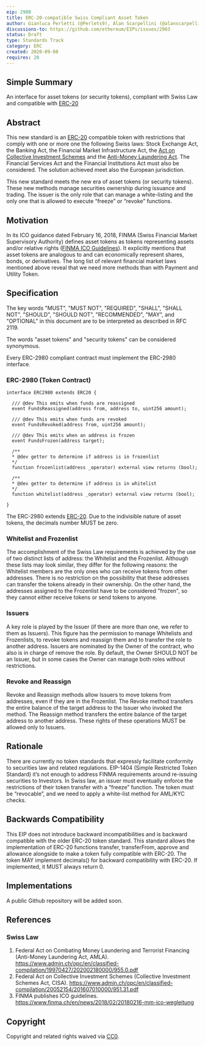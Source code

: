 ```yaml
---
eip: 2980
title: ERC-20-compatible Swiss Compliant Asset Token
author: Gianluca Perletti (@Perlets9), Alan Scarpellini (@alanscarpellini), Roberto Gorini (@robertogorini), Manuel Olivi (@manvel79)
discussions-to: https://github.com/ethereum/EIPs/issues/2983
status: Draft
type: Standards Track
category: ERC
created: 2020-09-08
requires: 20
---
```


## Simple Summary

An interface for asset tokens (or security tokens), compliant with Swiss Law and compatible with [ERC-20](./eip-20.md)

## Abstract

This new standard is an [ERC-20](./eip-20.md) compatible token with restrictions that comply with one or more one the following Swiss laws: Stock Exchange Act, the Banking Act, the Financial Market Infrastructure Act, the [Act on Collective Investment Schemes](/assets/eip-2980/Swiss-Confederation-CISA.pdf) and the [Anti-Money Laundering Act](/assets/eip-2980/Swiss-Confederation-AMLA.pdf). The Financial Services Act and the Financial Institutions Act must also be considered. The solution achieved meet also the European jurisdiction.

This new standard meets the new era of asset tokens (or security tokens). These new methods manage securities ownership during issuance and trading. The issuer is the only role that can manage a white-listing and the only one that is allowed to execute “freeze” or “revoke” functions.

## Motivation

In its ICO guidance dated February 16, 2018, FINMA (Swiss Financial Market Supervisory Authority) defines asset tokens as tokens representing assets and/or relative rights ([FINMA ICO Guidelines](/assets/eip-2980/Finma-ICO-Guidelines.pdf)). It explicitly mentions that asset tokens are analogous to and can economically represent shares, bonds, or derivatives. The long list of relevant financial market laws mentioned above reveal that we need more methods than with Payment and Utility Token.

## Specification

The key words "MUST", "MUST NOT", "REQUIRED", "SHALL", "SHALL NOT", "SHOULD", "SHOULD NOT", "RECOMMENDED", "MAY", and "OPTIONAL" in this document are to be interpreted as described in RFC 2119.

The words "asset tokens" and "security tokens" can be considered synonymous.

Every ERC-2980 compliant contract must implement the ERC-2980 interface.

### ERC-2980 (Token Contract)

``` solidity
interface ERC2980 extends ERC20 {
  
  /// @dev This emits when funds are reassigned
  event FundsReassigned(address from, address to, uint256 amount);

  /// @dev This emits when funds are revoked
  event FundsRevoked(address from, uint256 amount);

  /// @dev This emits when an address is frozen
  event FundsFrozen(address target);

  /**
  * @dev getter to determine if address is in frozenlist
  */
  function frozenlist(address _operator) external view returns (bool);

  /**
  * @dev getter to determine if address is in whitelist
  */
  function whitelist(address _operator) external view returns (bool);

}
```

The ERC-2980 extends [ERC-20](./eip-20.md). Due to the indivisible nature of asset tokens, the decimals number MUST be zero.

### Whitelist and Frozenlist

The accomplishment of the Swiss Law requirements is achieved by the use of two distinct lists of address: the Whitelist and the Frozenlist.
Although these lists may look similar, they differ for the following reasons: the Whitelist members are the only ones who can receive tokens from other addresses. There is no restriction on the possibility that these addresses can transfer the tokens already in their ownership.
On the other hand, the addresses assigned to the Frozenlist have to be considered "frozen", so they cannot either receive tokens or send tokens to anyone.

### Issuers

A key role is played by the Issuer (if there are more than one, we refer to them as Issuers). This figure has the permission to manage Whitelists and Frozenlists, to revoke tokens and reassign them and to transfer the role to another address. Issuers are nominated by the Owner of the contract, who also is in charge of remove the role. By default, the Owner SHOULD NOT be an Issuer, but in some cases the Owner can manage both roles without restrictions.

### Revoke and Reassign

Revoke and Reassign methods allow Issuers to move tokens from addresses, even if they are in the Frozenlist. The Revoke method transfers the entire balance of the target address to the Issuer who invoked the method. The Reassign method transfers the entire balance of the target address to another address. These rights of these operations MUST be allowed only to Issuers.

## Rationale

There are currently no token standards that expressly facilitate conformity to securities law and related regulations. EIP-1404 (Simple Restricted Token Standard) it’s not enough to address FINMA requirements around re-issuing securities to Investors.
In Swiss law, an issuer must eventually enforce the restrictions of their token transfer with a “freeze” function. The token must be “revocable”, and we need to apply a white-list method for AML/KYC checks.

## Backwards Compatibility

This EIP does not introduce backward incompatibilities and is backward compatible with the older ERC-20 token standard.
This standard allows the implementation of ERC-20 functions transfer, transferFrom, approve and allowance alongside to make a token fully compatible with ERC-20.
The token MAY implement decimals() for backward compatibility with ERC-20. If implemented, it MUST always return 0.

## Implementations

A public Github repository will be added soon.

## References

### Swiss Law

1. Federal Act on Combating Money Laundering and Terrorist Financing (Anti-Money Laundering Act, AMLA). <https://www.admin.ch/opc/en/classified-compilation/19970427/202002180000/955.0.pdf>
2. Federal Act on Collective Investment Schemes (Collective Investment Schemes Act, CISA). <https://www.admin.ch/opc/en/classified-compilation/20052154/201607010000/951.31.pdf>
3. FINMA publishes ICO guidelines. <https://www.finma.ch/en/news/2018/02/20180216-mm-ico-wegleitung>

## Copyright

Copyright and related rights waived via [CC0](https://creativecommons.org/publicdomain/zero/1.0/).
